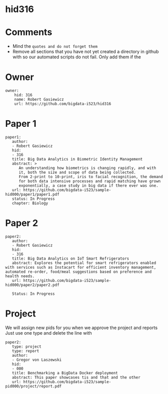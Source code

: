 # hid316
# Comments

* Mind the ```quotes and do not forget them```
* Remove all sections that you have not yet created a directory in github with so our automated scripts do not fail. Only add them if the 

# Owner

```
owner:
    hid: 316
    name: Robert Gasiewicz
    url: https://github.com/bigdata-i523/hid316
```

# Paper 1

```
paper1:
   author: 
   - Robert Gasiewicz
   hid:
   - 316
   title: Big Data Analytics in Biometric Identity Management
   abstract: >
      An understanding how biometrics is changing rapidly, and with
      it, both the size and scope of data being collected.
      From 2-print to 10-print, iris to facial recognition, the demand
      for both data intensive processes and rapid matching have grown
      exponentially, a case study in big data if there ever was one. 
   url: https://github.com/bigdata-i523/sample-hid000/paper1/paper1.pdf
   status: In Progress
   chapter: Biology 
```
   
# Paper 2

```
paper2:
   author: 
   - Robert Gasiewicz
   hid:
   - 316
   title: Big Data Analytics on IoT Smart Refrigerators
   abstract: Explores the potential for smart refrigerators enabled with services such as Instacart for efficient inventory management, automated re-order, food/meal suggestions based on preference and health needs.
   url: https://github.com/bigdata-i523/sample-hid000/paper2/paper2.pdf   
   
   Status: In Progress
```

# Project 

We will assign new pids for you when we approve the project and reports   
Just use one type and delete the line with 

```
paper2:
   type: project
   type: report
   author: 
   - Gregor von Laszewski
   hid:
   - 000
   title: Benchmarking a BigData Docker deployment
   abstract: This paper showcases tis and that and the other 
   url: https://github.com/bigdata-i523/sample-pid000/project/report.pdf
```
   

